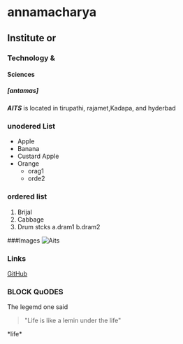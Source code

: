 # annamacharya
## Institute or
### Technology &
#### Sciences
##### [antamas]

***AITS*** is located in tirupathi, rajamet,Kadapa, and hyderbad

### unodered List 
* Apple
* Banana
* Custard Apple
* Orange
  * orag1
  * orde2
  
### ordered list
1. Brijal
2. Cabbage
3. Drum stcks
     a.dram1
     b.dram2
   
###Images
![Aits](https://en.wikipedia.org/wiki/Annamacharya#/media/File:Annamacharya.jpg)

### Links
[GitHub](http://github.com)

### BLOCK QuODES
The legemd one said
> "Life is like a lemin under the life"

\*life\*
